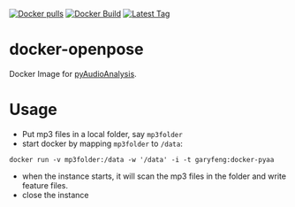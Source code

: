 [![Docker pulls](https://img.shields.io/docker/pulls/garyfeng/docker-pyaa.svg)](https://hub.docker.com/r/garyfeng/docker-pyaa/)
[![Docker Build](https://img.shields.io/docker/automated/garyfeng/docker-pyaa.svg)](https://hub.docker.com/r/garyfeng/docker-pyaa/)
[![Latest Tag](https://img.shields.io/github/tag/garyfeng/docker-pyaa.svg)](https://hub.docker.com/r/garyfeng/docker-pyaa/)

# docker-openpose

Docker Image for [pyAudioAnalysis](https://github.com/tyiannak/pyAudioAnalysis). 

# Usage

- Put mp3 files in a local folder, say `mp3folder`
- start docker by mapping `mp3folder` to `/data`: 

```
docker run -v mp3folder:/data -w '/data' -i -t garyfeng:docker-pyaa
```

- when the instance starts, it will scan the mp3 files in the folder and write feature files. 
- close the instance

